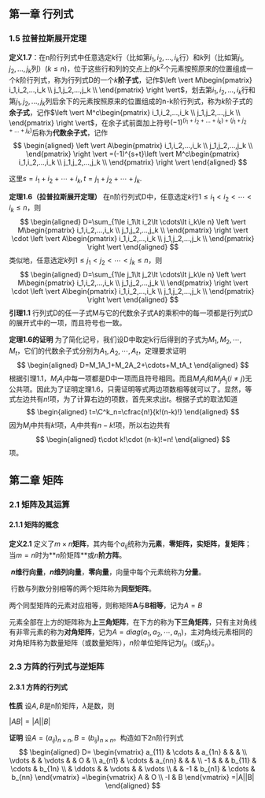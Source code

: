 ## 第一章 行列式

### 1.5 拉普拉斯展开定理

**定义1.7**：在n阶行列式中任意选定$k$行（比如第$i_1,i_2,...,i_k$行）和$k$列（比如第$j_1,j_2,...,j_k$列）($k\le n$)，位于这些行和列的交点上的$k^2$个元素按照原来的位置组成一个$k$阶行列式，称为行列式D的一个$k$**阶子式**，记作$\left \vert M\begin{pmatrix} i_1,i_2,...,i_k \\ j_1,j_2,...,j_k \\ \end{pmatrix} \right \vert$，划去第$i_1,i_2,...,i_k$行和第$j_1,j_2,...,j_k$列后余下的元素按照原来的位置组成的n-k阶行列式，称为$k$阶子式的**余子式**，记作$\left \vert M^c\begin{pmatrix} i_1,i_2,...,i_k \\ j_1,j_2,...,j_k \\ \end{pmatrix} \right \vert$，在余子式前面加上符号$(-1)^{(i_1+i_2+...+i_k)+(j_1+j_2+...+j_k)}$后称为**代数余子式**，记作
$$
\begin{aligned}
\left \vert A\begin{pmatrix} i_1,i_2,...,i_k \\ j_1,j_2,...,j_k \\ \end{pmatrix} \right \vert
=(-1)^{s+t}\left \vert M^c\begin{pmatrix} i_1,i_2,...,i_k \\ j_1,j_2,...,j_k \\ \end{pmatrix} \right \vert
\end{aligned}
$$

这里$s=i_1+i_2+\cdots+i_k,t=j_1+j_2+\cdots+j_k$.

**定理1.6（拉普拉斯展开定理）** 在n阶行列式D中，任意选定$k$行$1\le i_1\lt i_2\lt \cdots\lt i_k\le n$，则
$$
\begin{aligned}
D=\sum_{1\le i_1\lt i_2\lt \cdots\lt i_k\le n} 
\left \vert M\begin{pmatrix} i_1,i_2,...,i_k \\ j_1,j_2,...,j_k \\ \end{pmatrix} \right \vert
\cdot
\left \vert A\begin{pmatrix} i_1,i_2,...,i_k \\ j_1,j_2,...,j_k \\ \end{pmatrix} \right \vert
\end{aligned}
$$
类似地，任意选定$k$列$1\le j_1\lt j_2\lt \cdots\lt j_k\le n$，则
$$
\begin{aligned}
D=\sum_{1\le j_1\lt j_2\lt \cdots\lt j_k\le n} 
\left \vert M\begin{pmatrix} i_1,i_2,...,i_k \\ j_1,j_2,...,j_k \\ \end{pmatrix} \right \vert
\cdot
\left \vert A\begin{pmatrix} i_1,i_2,...,i_k \\ j_1,j_2,...,j_k \\ \end{pmatrix} \right \vert
\end{aligned}
$$
**引理1.1** 行列式D的任一子式M与它的代数余子式A的乘积中的每一项都是行列式D的展开式中的一项，而且符号也一致。



**定理1.6的证明** 为了简化记号，我们设D中取定k行后得到的子式为$M_1,M_2,\cdots ,M_t$，它们的代数余子式分别为$A_1,A_2,\cdots,A_t$，定理要求证明
$$
\begin{aligned}
D=M_1A_1+M_2A_2+\cdots+M_tA_t
\end{aligned}
$$
根据引理1.1，$M_iA_i$中每一项都是D中一项而且符号相同。而且$M_iA_i$和$M_jA_j(i\neq j)$无公共项。因此为了证明定理1.6，只需证明等式两边项数相等就可以了。显然，等式左边共有$n!$项，为了计算右边的项数，首先来求出$t$。根据子式的取法知道
$$
\begin{aligned}
t=\C^k_n=\cfrac{n!}{k!(n-k)!}
\end{aligned}
$$
因为$M_i$中共有$k!$项，$A_i$中共有$n-k!$项，所以右边共有
$$
\begin{aligned}
t\cdot k!\cdot (n-k)!=n!
\end{aligned}
$$
项。



## 第二章 矩阵

### 2.1 矩阵及其运算

#### 2.1.1 矩阵的概念

**定义2.1** 定义了$m\times n$**矩阵**，其内每个$a_{ij}$统称为**元素**，**零矩阵，实矩阵，复矩阵**；当$m=n$时为**$n$阶矩阵**或$n$**阶方阵**。

​              **$n$维行向量**，**$n$维列向量**，**零向量**，向量中每个元素统称为**分量**。

​              行数与列数分别相等的两个矩阵称为**同型矩阵**。

​              两个同型矩阵的元素对应相等，则称矩阵**A**与**B相等**，记为$A=B$

​              元素全部在上方的矩阵称为**上三角矩阵**，在下方的称为**下三角矩阵**，只有主对角线有非零元素的称为**对角矩阵**，记为$A=diag(a_1,a_2,\cdots,a_n)$，主对角线元素相同的对角矩阵称为数量矩阵（或数量矩阵），$n$阶单位矩阵记为$I_n$（或$E_n$）。

### 2.3 方阵的行列式与逆矩阵

#### 2.3.1 方阵的行列式

**性质** 设$A,B$是n阶矩阵，$\lambda$是数，则

$|AB|=|A||B|$

**证明** 设$A=(a_{ij})_{n\times n},B=(b_{ij})_{n\times n}$。构造如下2n阶行列式
$$
\begin{aligned}
D=
\begin{vmatrix}
a_{11} & \cdots & a_{1n} & & & \\
\vdots &  & \vdots & & O & \\
a_{n1} & \cdots & a_{nn} & & & \\
-1 & & & b_{11} & \cdots & b_{1n} \\
& \ddots & & \vdots & & \vdots \\
& & -1 & b_{n1} & \cdots & b_{nn}
\end{vmatrix}
=\begin{vmatrix}
A & O \\
-I & B
\end{vmatrix}
=|A||B|
\end{aligned}
$$



